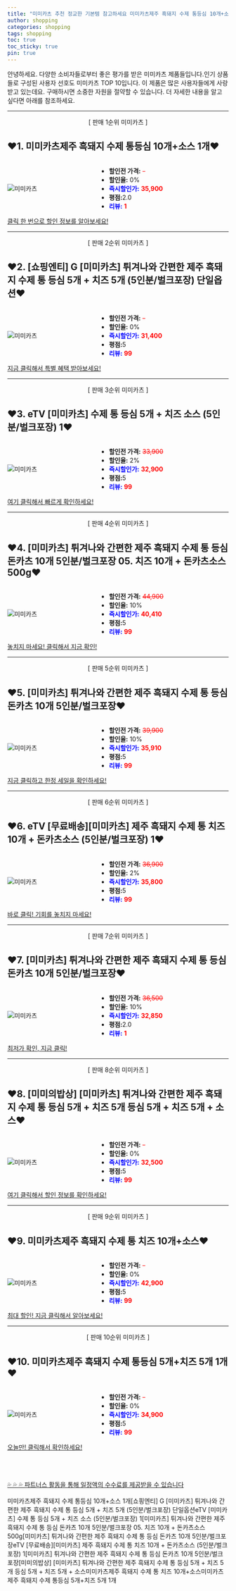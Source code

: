 ```yaml
---
title: "미미카츠 추천 정교한 기본템 참고하세요 미미카츠제주 흑돼지 수제 통등심 10개+소스"
author: shopping
categories: shopping
tags: shopping
toc: true
toc_sticky: true
pin: true
---
```

안녕하세요. 다양한 소비자들로부터 좋은 평가를 받은 미미카츠 제품들입니다.인기 상품들로 구성된 사용자 선호도 미미카츠 TOP 10입니다. 이 제품은 많은 사용자들에게 사랑받고 있는데요. 구매하시면 소중한 자원을 절약할 수 있습니다. 더 자세한 내용을 알고 싶다면 아래를 참조하세요.

---
<p class="toplist" style="margin: 0 auto; display: block; width: fit-content;">[ 판매 1순위 미미카츠 ]</p>

<h2><strong>❤️1. 미미카츠제주 흑돼지 수제 통등심 10개+소스 1개❤️</strong></h2>

<div style="display: flex; align-items: center;">
    <div style="flex: 0.4;">
        <img src="https://thumbnail6.coupangcdn.com/thumbnails/remote/230x230ex/image/vendor_inventory/efee/fa7b75eb845dccb0d3ded2c118ba2edc56e9821f9eb568d7b443f6dc1ca1.jpg" alt="미미카츠" style="max-width: 100%;">
    </div>
    <div style="flex: 0.6; margin-left: 10px;">
        <ul>
            <li><strong>할인전 가격:</strong> <del style="color: red;">-</del></li>
            <li><strong>할인율:</strong> 0%</li>
            <li><span style='color:blue'><strong>즉시할인가:</strong></span> <span style='color:red'><strong>35,900</strong></span></li>
            <li><strong>평점:</strong>2.0</li>
            <li><span style='color:blue'><strong>리뷰:</strong></span> <span style='color:red'><strong>1</strong></span></li>
        </ul>
    </div>
</div>
<div class="center">
    <a href="https://selin100587.github.io?lptag=AF9450613&subid=githubio&pageKey=7942483678&traceid=V0-153&itemId=20526802699&vendorItemId=88699170648" class="myButton">
        클릭 한 번으로 할인 정보를 알아보세요!
    </a>
</div>


---
<p class="toplist" style="margin: 0 auto; display: block; width: fit-content;">[ 판매 2순위 미미카츠 ]</p>

<h2><strong>❤️2. [쇼핑엔티] G [미미카츠] 튀겨나와 간편한 제주 흑돼지 수제 통 등심 5개 + 치즈 5개 (5인분/벌크포장) 단일옵션❤️</strong></h2>

<div style="display: flex; align-items: center;">
    <div style="flex: 0.4;">
        <img src="https://thumbnail7.coupangcdn.com/thumbnails/remote/230x230ex/image/vendor_inventory/51f1/dc648d9849882130b71ab6c61a3a28d32405825fcac55cc324a0ded1dbdb.jpg" alt="미미카츠" style="max-width: 100%;">
    </div>
    <div style="flex: 0.6; margin-left: 10px;">
        <ul>
            <li><strong>할인전 가격:</strong> <del style="color: red;">-</del></li>
            <li><strong>할인율:</strong> 0%</li>
            <li><span style='color:blue'><strong>즉시할인가:</strong></span> <span style='color:red'><strong>31,400</strong></span></li>
            <li><strong>평점:</strong>5</li>
            <li><span style='color:blue'><strong>리뷰:</strong></span> <span style='color:red'><strong>99</strong></span></li>
        </ul>
    </div>
</div>
<div class="center">
    <a href="https://selin100587.github.io?lptag=AF9450613&subid=githubio&pageKey=7685757386&traceid=V0-153&itemId=20538959485&vendorItemId=88928969266" class="myButton">
        지금 클릭해서 특별 혜택 받아보세요!
    </a>
</div>


---
<p class="toplist" style="margin: 0 auto; display: block; width: fit-content;">[ 판매 3순위 미미카츠 ]</p>

<h2><strong>❤️3. eTV [미미카츠] 수제 통 등심 5개 + 치즈 소스 (5인분/벌크포장) 1❤️</strong></h2>

<div style="display: flex; align-items: center;">
    <div style="flex: 0.4;">
        <img src="https://thumbnail6.coupangcdn.com/thumbnails/remote/230x230ex/image/vendor_inventory/190f/7ea6e6b1721c104afaa60a467d422235df7f53ec2b9082f9982a48123881.jpg" alt="미미카츠" style="max-width: 100%;">
    </div>
    <div style="flex: 0.6; margin-left: 10px;">
        <ul>
            <li><strong>할인전 가격:</strong> <del style="color: red;">33,900</del></li>
            <li><strong>할인율:</strong> 2%</li>
            <li><span style='color:blue'><strong>즉시할인가:</strong></span> <span style='color:red'><strong>32,900</strong></span></li>
            <li><strong>평점:</strong>5</li>
            <li><span style='color:blue'><strong>리뷰:</strong></span> <span style='color:red'><strong>99</strong></span></li>
        </ul>
    </div>
</div>
<div class="center">
    <a href="https://selin100587.github.io?lptag=AF9450613&subid=githubio&pageKey=7900148712&traceid=V0-153&itemId=21648457423&vendorItemId=88995148197" class="myButton">
        여기 클릭해서 빠르게 확인하세요!
    </a>
</div>


---
<p class="toplist" style="margin: 0 auto; display: block; width: fit-content;">[ 판매 4순위 미미카츠 ]</p>

<h2><strong>❤️4. [미미카츠] 튀겨나와 간편한 제주 흑돼지 수제 통 등심 돈카츠 10개 5인분/벌크포장 05. 치즈 10개 + 돈카츠소스 500g❤️</strong></h2>

<div style="display: flex; align-items: center;">
    <div style="flex: 0.4;">
        <img src="https://thumbnail9.coupangcdn.com/thumbnails/remote/230x230ex/image/vendor_inventory/bb68/8553ab51b3df8ac6e424b6d6b9e5593279aa7685a844443e324be385719e.jpg" alt="미미카츠" style="max-width: 100%;">
    </div>
    <div style="flex: 0.6; margin-left: 10px;">
        <ul>
            <li><strong>할인전 가격:</strong> <del style="color: red;">44,900</del></li>
            <li><strong>할인율:</strong> 10%</li>
            <li><span style='color:blue'><strong>즉시할인가:</strong></span> <span style='color:red'><strong>40,410</strong></span></li>
            <li><strong>평점:</strong>5</li>
            <li><span style='color:blue'><strong>리뷰:</strong></span> <span style='color:red'><strong>99</strong></span></li>
        </ul>
    </div>
</div>
<div class="center">
    <a href="https://selin100587.github.io?lptag=AF9450613&subid=githubio&pageKey=7685757386&traceid=V0-153&itemId=20561199478&vendorItemId=87636998209" class="myButton">
        놓치지 마세요! 클릭해서 지금 확인!
    </a>
</div>


---
<p class="toplist" style="margin: 0 auto; display: block; width: fit-content;">[ 판매 5순위 미미카츠 ]</p>

<h2><strong>❤️5. [미미카츠] 튀겨나와 간편한 제주 흑돼지 수제 통 등심 돈카츠 10개 5인분/벌크포장❤️</strong></h2>

<div style="display: flex; align-items: center;">
    <div style="flex: 0.4;">
        <img src="https://thumbnail9.coupangcdn.com/thumbnails/remote/230x230ex/image/vendor_inventory/bb68/8553ab51b3df8ac6e424b6d6b9e5593279aa7685a844443e324be385719e.jpg" alt="미미카츠" style="max-width: 100%;">
    </div>
    <div style="flex: 0.6; margin-left: 10px;">
        <ul>
            <li><strong>할인전 가격:</strong> <del style="color: red;">39,900</del></li>
            <li><strong>할인율:</strong> 10%</li>
            <li><span style='color:blue'><strong>즉시할인가:</strong></span> <span style='color:red'><strong>35,910</strong></span></li>
            <li><strong>평점:</strong>5</li>
            <li><span style='color:blue'><strong>리뷰:</strong></span> <span style='color:red'><strong>99</strong></span></li>
        </ul>
    </div>
</div>
<div class="center">
    <a href="https://selin100587.github.io?lptag=AF9450613&subid=githubio&pageKey=7683233220&traceid=V0-153&itemId=20561199485&vendorItemId=87636998255" class="myButton">
        지금 클릭하고 한정 세일을 확인하세요!
    </a>
</div>


---
<p class="toplist" style="margin: 0 auto; display: block; width: fit-content;">[ 판매 6순위 미미카츠 ]</p>

<h2><strong>❤️6. eTV [무료배송][미미카츠] 제주 흑돼지 수제 통 치즈 10개 + 돈카츠소스 (5인분/벌크포장) 1❤️</strong></h2>

<div style="display: flex; align-items: center;">
    <div style="flex: 0.4;">
        <img src="https://thumbnail9.coupangcdn.com/thumbnails/remote/230x230ex/image/vendor_inventory/b780/74472e9b668f50e177709bd38a5f00d70325b3f5cd7381f0463fb4a49112.jpg" alt="미미카츠" style="max-width: 100%;">
    </div>
    <div style="flex: 0.6; margin-left: 10px;">
        <ul>
            <li><strong>할인전 가격:</strong> <del style="color: red;">36,900</del></li>
            <li><strong>할인율:</strong> 2%</li>
            <li><span style='color:blue'><strong>즉시할인가:</strong></span> <span style='color:red'><strong>35,800</strong></span></li>
            <li><strong>평점:</strong>5</li>
            <li><span style='color:blue'><strong>리뷰:</strong></span> <span style='color:red'><strong>99</strong></span></li>
        </ul>
    </div>
</div>
<div class="center">
    <a href="https://selin100587.github.io?lptag=AF9450613&subid=githubio&pageKey=7900148695&traceid=V0-153&itemId=21648457304&vendorItemId=88995141989" class="myButton">
        바로 클릭! 기회를 놓치지 마세요!
    </a>
</div>


---
<p class="toplist" style="margin: 0 auto; display: block; width: fit-content;">[ 판매 7순위 미미카츠 ]</p>

<h2><strong>❤️7. [미미카츠] 튀겨나와 간편한 제주 흑돼지 수제 통 등심 돈카츠 10개 5인분/벌크포장❤️</strong></h2>

<div style="display: flex; align-items: center;">
    <div style="flex: 0.4;">
        <img src="https://thumbnail9.coupangcdn.com/thumbnails/remote/230x230ex/image/vendor_inventory/bb68/8553ab51b3df8ac6e424b6d6b9e5593279aa7685a844443e324be385719e.jpg" alt="미미카츠" style="max-width: 100%;">
    </div>
    <div style="flex: 0.6; margin-left: 10px;">
        <ul>
            <li><strong>할인전 가격:</strong> <del style="color: red;">36,500</del></li>
            <li><strong>할인율:</strong> 10%</li>
            <li><span style='color:blue'><strong>즉시할인가:</strong></span> <span style='color:red'><strong>32,850</strong></span></li>
            <li><strong>평점:</strong>2.0</li>
            <li><span style='color:blue'><strong>리뷰:</strong></span> <span style='color:red'><strong>1</strong></span></li>
        </ul>
    </div>
</div>
<div class="center">
    <a href="https://selin100587.github.io?lptag=AF9450613&subid=githubio&pageKey=7942483678&traceid=V0-153&itemId=20561199477&vendorItemId=87636998196" class="myButton">
        최저가 확인, 지금 클릭!
    </a>
</div>


---
<p class="toplist" style="margin: 0 auto; display: block; width: fit-content;">[ 판매 8순위 미미카츠 ]</p>

<h2><strong>❤️8. [미미의밥상] [미미카츠] 튀겨나와 간편한 제주 흑돼지 수제 통 등심 5개 + 치즈 5개 등심 5개 + 치즈 5개 + 소스❤️</strong></h2>

<div style="display: flex; align-items: center;">
    <div style="flex: 0.4;">
        <img src="https://thumbnail7.coupangcdn.com/thumbnails/remote/230x230ex/image/vendor_inventory/5c61/ded6c238fe88a0225f429f661cca7464f5ac5fb238402b78bbb5796c413b.jpg" alt="미미카츠" style="max-width: 100%;">
    </div>
    <div style="flex: 0.6; margin-left: 10px;">
        <ul>
            <li><strong>할인전 가격:</strong> <del style="color: red;">-</del></li>
            <li><strong>할인율:</strong> 0%</li>
            <li><span style='color:blue'><strong>즉시할인가:</strong></span> <span style='color:red'><strong>32,500</strong></span></li>
            <li><strong>평점:</strong>5</li>
            <li><span style='color:blue'><strong>리뷰:</strong></span> <span style='color:red'><strong>99</strong></span></li>
        </ul>
    </div>
</div>
<div class="center">
    <a href="https://selin100587.github.io?lptag=AF9450613&subid=githubio&pageKey=7685757386&traceid=V0-153&itemId=20563535915&vendorItemId=87639218271" class="myButton">
        여기 클릭해서 할인 정보를 확인하세요!
    </a>
</div>


---
<p class="toplist" style="margin: 0 auto; display: block; width: fit-content;">[ 판매 9순위 미미카츠 ]</p>

<h2><strong>❤️9. 미미카츠제주 흑돼지 수제 통 치즈 10개+소스❤️</strong></h2>

<div style="display: flex; align-items: center;">
    <div style="flex: 0.4;">
        <img src="https://thumbnail9.coupangcdn.com/thumbnails/remote/230x230ex/image/vendor_inventory/337e/ee623563e2733d0bd77a9b8fc47020913783032bc1fa02d5c45982764c01.jpg" alt="미미카츠" style="max-width: 100%;">
    </div>
    <div style="flex: 0.6; margin-left: 10px;">
        <ul>
            <li><strong>할인전 가격:</strong> <del style="color: red;">-</del></li>
            <li><strong>할인율:</strong> 0%</li>
            <li><span style='color:blue'><strong>즉시할인가:</strong></span> <span style='color:red'><strong>42,900</strong></span></li>
            <li><strong>평점:</strong>5</li>
            <li><span style='color:blue'><strong>리뷰:</strong></span> <span style='color:red'><strong>99</strong></span></li>
        </ul>
    </div>
</div>
<div class="center">
    <a href="https://selin100587.github.io?lptag=AF9450613&subid=githubio&pageKey=7683233220&traceid=V0-153&itemId=20526802121&vendorItemId=87604038352" class="myButton">
        최대 할인! 지금 클릭해서 알아보세요!
    </a>
</div>


---
<p class="toplist" style="margin: 0 auto; display: block; width: fit-content;">[ 판매 10순위 미미카츠 ]</p>

<h2><strong>❤️10. 미미카츠제주 흑돼지 수제 통등심 5개+치즈 5개 1개❤️</strong></h2>

<div style="display: flex; align-items: center;">
    <div style="flex: 0.4;">
        <img src="https://thumbnail6.coupangcdn.com/thumbnails/remote/230x230ex/image/vendor_inventory/fce1/e1267a133cf14fcdc2c23aa0bd0e7117979179acea10ac295f9d77907e4b.jpg" alt="미미카츠" style="max-width: 100%;">
    </div>
    <div style="flex: 0.6; margin-left: 10px;">
        <ul>
            <li><strong>할인전 가격:</strong> <del style="color: red;">-</del></li>
            <li><strong>할인율:</strong> 0%</li>
            <li><span style='color:blue'><strong>즉시할인가:</strong></span> <span style='color:red'><strong>34,900</strong></span></li>
            <li><strong>평점:</strong>5</li>
            <li><span style='color:blue'><strong>리뷰:</strong></span> <span style='color:red'><strong>99</strong></span></li>
        </ul>
    </div>
</div>
<div class="center">
    <a href="https://selin100587.github.io?lptag=AF9450613&subid=githubio&pageKey=7685757386&traceid=V0-153&itemId=20526801839&vendorItemId=87615543697" class="myButton">
        오늘만! 클릭해서 확인하세요!
    </a>
</div>

<br><br><br>[💦 💦 💦 파트너스 활동을 통해 일정액의 수수료를 제공받을 수 있습니다](https://link.coupang.com/a/bcpT2c)<br><br>미미카츠제주 흑돼지 수제 통등심 10개+소스 1개[쇼핑엔티] G [미미카츠] 튀겨나와 간편한 제주 흑돼지 수제 통 등심 5개 + 치즈 5개 (5인분/벌크포장) 단일옵션eTV [미미카츠] 수제 통 등심 5개 + 치즈 소스 (5인분/벌크포장) 1[미미카츠] 튀겨나와 간편한 제주 흑돼지 수제 통 등심 돈카츠 10개 5인분/벌크포장 05. 치즈 10개 + 돈카츠소스 500g[미미카츠] 튀겨나와 간편한 제주 흑돼지 수제 통 등심 돈카츠 10개 5인분/벌크포장eTV [무료배송][미미카츠] 제주 흑돼지 수제 통 치즈 10개 + 돈카츠소스 (5인분/벌크포장) 1[미미카츠] 튀겨나와 간편한 제주 흑돼지 수제 통 등심 돈카츠 10개 5인분/벌크포장[미미의밥상] [미미카츠] 튀겨나와 간편한 제주 흑돼지 수제 통 등심 5개 + 치즈 5개 등심 5개 + 치즈 5개 + 소스미미카츠제주 흑돼지 수제 통 치즈 10개+소스미미카츠제주 흑돼지 수제 통등심 5개+치즈 5개 1개